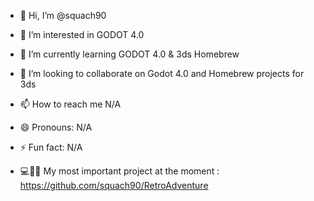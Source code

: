 - 👋 Hi, I’m @squach90
- 👀 I’m interested in GODOT 4.0
- 🌱 I’m currently learning GODOT 4.0 & 3ds Homebrew
- 💞️ I’m looking to collaborate on Godot 4.0 and Homebrew projects for 3ds
- 📫 How to reach me N/A
- 😄 Pronouns: N/A
- ⚡ Fun fact: N/A

- 💻👨‍💻 My most important project at the moment : https://github.com/squach90/RetroAdventure

<!---
squach90/squach90 is a ✨ special ✨ repository because its `README.md` (this file) appears on your GitHub profile.
You can click the Preview link to take a look at your changes.
--->
